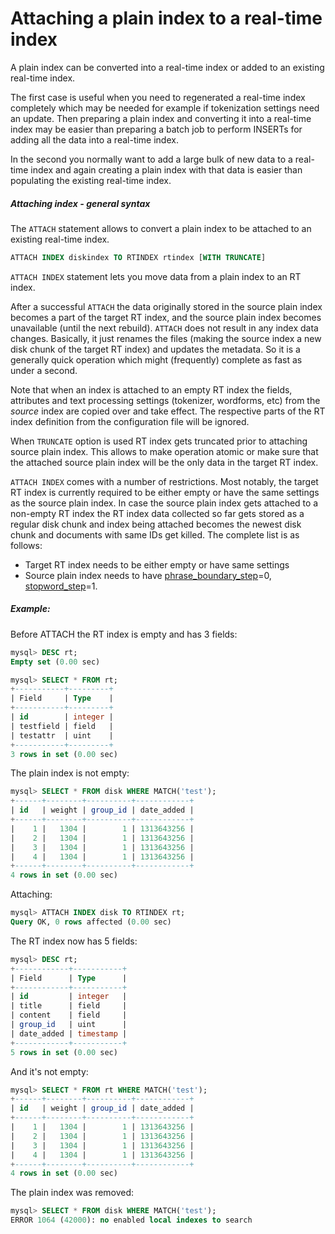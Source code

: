 # Attaching a plain index to a real-time index 

<!-- example Example_1 -->

A plain index can be converted into a real-time index or added to an existing real-time index.

The first case is useful when you need to regenerated a real-time index completely which may be needed for example if tokenization settings need an update. Then preparing a plain index and converting it into a real-time index may be easier than preparing a batch job to perform INSERTs for adding all the data into a real-time index.

In the second you normally want to add a large bulk of new data to a real-time index and again creating a plain index with that data is easier than populating the existing real-time index.

##### Attaching index - general syntax
The `ATTACH` statement allows to convert a plain index to be attached to an existing real-time index.

```sql
ATTACH INDEX diskindex TO RTINDEX rtindex [WITH TRUNCATE]
```

`ATTACH INDEX` statement lets you move data from a plain index to an RT index.

After a successful `ATTACH` the data originally stored in the source plain index becomes a part of the target RT index, and the source plain index becomes unavailable (until the next rebuild). `ATTACH` does not result in any index data changes. Basically, it just renames the files (making the source index a new disk chunk of the target RT index) and updates the metadata. So it is a generally quick operation which might (frequently) complete as fast as under a second.

Note that when an index is attached to an empty RT index the fields, attributes and text processing settings (tokenizer, wordforms, etc) from the *source* index are copied over and take effect. The respective parts of the RT index definition from the configuration file will be ignored.

When `TRUNCATE` option is used RT index gets truncated prior to attaching source plain index. This allows to make operation atomic or make sure that the attached source plain index will be the only data in the target RT index.

`ATTACH INDEX` comes with a number of restrictions. Most notably, the target RT index is currently required to be either empty or have the same settings as the source plain index. In case the source plain index gets attached to a non-empty RT index the RT index data collected so far gets stored as a regular disk chunk and index being attached becomes the newest disk chunk and documents with same IDs get killed. The complete list is as follows: 
* Target RT index needs to be either empty or have same settings 
* Source plain index needs to have [phrase_boundary_step](../../Creating_an_index/NLP_and_tokenization/Low-level_tokenization.md#phrase_boundary_step)=0, [stopword_step](../../Creating_an_index/NLP_and_tokenization/Ignoring_stop-words.md#stopword_step)=1.


<!-- intro -->
##### Example:

<!-- request Example -->
Before ATTACH the RT index is empty and has 3 fields:

```sql
mysql> DESC rt;
Empty set (0.00 sec)

mysql> SELECT * FROM rt;
+-----------+---------+
| Field     | Type    |
+-----------+---------+
| id        | integer |
| testfield | field   |
| testattr  | uint    |
+-----------+---------+
3 rows in set (0.00 sec)
```

The plain index is not empty:

```sql
mysql> SELECT * FROM disk WHERE MATCH('test');
+------+--------+----------+------------+
| id   | weight | group_id | date_added |
+------+--------+----------+------------+
|    1 |   1304 |        1 | 1313643256 |
|    2 |   1304 |        1 | 1313643256 |
|    3 |   1304 |        1 | 1313643256 |
|    4 |   1304 |        1 | 1313643256 |
+------+--------+----------+------------+
4 rows in set (0.00 sec)
```

Attaching:
```sql
mysql> ATTACH INDEX disk TO RTINDEX rt;
Query OK, 0 rows affected (0.00 sec)
```

The RT index now has 5 fields:

```sql
mysql> DESC rt;
+------------+-----------+
| Field      | Type      |
+------------+-----------+
| id         | integer   |
| title      | field     |
| content    | field     |
| group_id   | uint      |
| date_added | timestamp |
+------------+-----------+
5 rows in set (0.00 sec)
```

And it's not empty:

```sql
mysql> SELECT * FROM rt WHERE MATCH('test');
+------+--------+----------+------------+
| id   | weight | group_id | date_added |
+------+--------+----------+------------+
|    1 |   1304 |        1 | 1313643256 |
|    2 |   1304 |        1 | 1313643256 |
|    3 |   1304 |        1 | 1313643256 |
|    4 |   1304 |        1 | 1313643256 |
+------+--------+----------+------------+
4 rows in set (0.00 sec)
```

The plain index was removed:

```sql
mysql> SELECT * FROM disk WHERE MATCH('test');
ERROR 1064 (42000): no enabled local indexes to search
```
<!-- end -->
